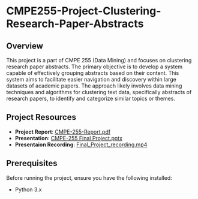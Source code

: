 # CMPE255-Project-Clustering-Research-Paper-Abstracts

## Overview
This project is a part of CMPE 255 (Data Mining) and focuses on clustering research paper abstracts. The primary objective is to develop a system capable of effectively grouping abstracts based on their content. This system aims to facilitate easier navigation and discovery within large datasets of academic papers. The approach likely involves data mining techniques and algorithms for clustering text data, specifically abstracts of research papers, to identify and categorize similar topics or themes.

## Project Resources
- **Project Report**: [CMPE-255-Report.pdf](https://github.com/AtharvaJadhav/CMPE255-Project-Clustering-Research-Paper-Abstracts/blob/main/CMPE-255-Report.pdf)
- **Presentation**: [CMPE-255 Final Project.pptx](https://github.com/AtharvaJadhav/CMPE255-Project-Clustering-Research-Paper-Abstracts/blob/main/CMPE-255%20Final%20Project.pptx)
- **Presentaion Recording**: [Final_Project_recording.mp4](https://github.com/AtharvaJadhav/CMPE255-Project-Clustering-Research-Paper-Abstracts/blob/main/Final_Project_recording.mp4)

## Prerequisites
Before running the project, ensure you have the following installed:
- Python 3.x

